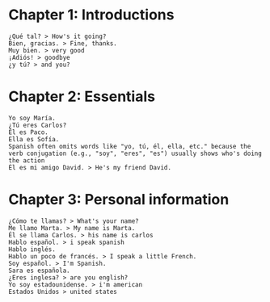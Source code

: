 # Chapter 1: Introductions


```spanish
¿Qué tal? > How's it going?
Bien, gracias. > Fine, thanks.
Muy bien. > very good
¡Adiós! > goodbye
¿y tú? > and you?
```

# Chapter 2: Essentials

```spanish
Yo soy María.
¿Tú eres Carlos?
Él es Paco.
Ella es Sofía.
Spanish often omits words like "yo, tú, él, ella, etc." because the verb conjugation (e.g., "soy", "eres", "es") usually shows who's doing the action
Él es mi amigo David. > He's my friend David.
```

# Chapter 3: Personal information
```spanish
¿Cómo te llamas? > What's your name?
Me llamo Marta. > My name is Marta.
Él se llama Carlos. > his name is carlos
Hablo español. > i speak spanish
Hablo inglés.
Hablo un poco de francés. > I speak a little French.
Soy español. > I'm Spanish.
Sara es española.
¿Eres inglesa? > are you english?
Yo soy estadounidense. > i'm american
Estados Unidos > united states
```
